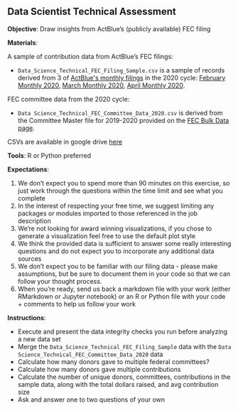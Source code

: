 ## Data Scientist Technical Assessment

**Objective**: Draw insights from ActBlue’s (publicly available) FEC filing

**Materials**:

A sample of contribution data from ActBlue’s FEC filings:
  - `Data_Science_Technical_FEC_Filing_Sample.csv` is a sample of records derived from 3 of [ActBlue's monthly filings](https://www.fec.gov/data/committee/C00401224/?tab=filings&cycle=2020) in the 2020 cycle: [February Monthly 2020](https://docquery.fec.gov/cgi-bin/forms/C00401224/1385527/), [March Monthly 2020](https://docquery.fec.gov/cgi-bin/forms/C00401224/1391686/), [April Monthly 2020](https://docquery.fec.gov/cgi-bin/forms/C00401224/1402724/).
  
FEC committee data from the 2020 cycle:
  - `Data Science_Technical_FEC_Committee_Data_2020.csv` is derived from the Committee Master file for 2019-2020 provided on the [FEC Bulk Data page](https://www.fec.gov/data/browse-data/?tab=bulk-data).

CSVs are available in google drive [here](https://drive.google.com/drive/folders/1oRlG_vfbuMLvTNzH4foMvRqX_xPjrqIV?usp=sharing)

**Tools**:
R or Python preferred 

**Expectations**:
1. We don’t expect you to spend more than 90 minutes on this exercise, so just work through the questions within the time limit and see what you complete 
2. In the interest of respecting your free time, we suggest limiting any packages or modules imported to those referenced in the job description
3. We’re not looking for award winning visualizations, if you chose to generate a visualization feel free to use the default plot style
4. We think the provided data is sufficient to answer some really interesting questions and do not expect you to incorporate any additional data sources 
5. We don’t expect you to be familiar with our filing data - please make assumptions, but be sure to document them in your code so that we can follow your thought process.
6. When you’re ready, send us back a markdown file with your work (either RMarkdown or Jupyter notebook) or an R or Python file with your code  + comments to help us follow your work 

**Instructions**:

- Execute and present the data integrity checks you run before analyzing a new data set 
- Merge the `Data_Science_Technical_FEC_Filing_Sample` data with the `Data Science_Technical_FEC_Committee_Data_2020` data 
- Calculate how many donors gave to multiple federal committees?
- Calculate how many donors gave multiple contributions 
- Calculate the number of unique donors, committees, contributions in the sample data, along with the total dollars raised, and avg contribution size
- Ask and answer one to two questions of your own 
